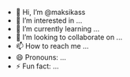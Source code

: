 - 👋 Hi, I’m @maksikass
- 👀 I’m interested in ...
- 🌱 I’m currently learning ...
- 💞️ I’m looking to collaborate on ...
- 📫 How to reach me ...
- 😄 Pronouns: ...
- ⚡ Fun fact: ...

<!---
maksikass/maksikass is a ✨ special ✨ repository because its `README.md` (this file) appears on your GitHub profile.
You can click the Preview link to take a look at your changes.
--->
